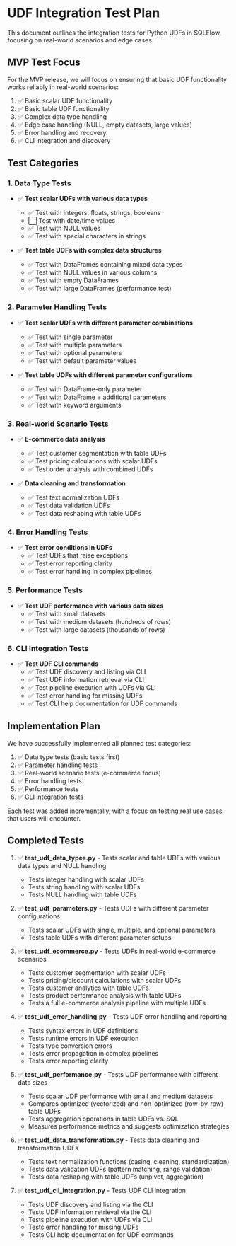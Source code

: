 # UDF Integration Test Plan

This document outlines the integration tests for Python UDFs in SQLFlow, focusing on real-world scenarios and edge cases.

## MVP Test Focus

For the MVP release, we will focus on ensuring that basic UDF functionality works reliably in real-world scenarios:

1. ✅ Basic scalar UDF functionality 
2. ✅ Basic table UDF functionality
3. ✅ Complex data type handling
4. ✅ Edge case handling (NULL, empty datasets, large values)
5. ✅ Error handling and recovery
6. ✅ CLI integration and discovery

## Test Categories

### 1. Data Type Tests

- ✅ **Test scalar UDFs with various data types**
  - ✅ Test with integers, floats, strings, booleans
  - ⬜ Test with date/time values
  - ✅ Test with NULL values
  - ✅ Test with special characters in strings

- ✅ **Test table UDFs with complex data structures**
  - ✅ Test with DataFrames containing mixed data types
  - ✅ Test with NULL values in various columns
  - ✅ Test with empty DataFrames
  - ✅ Test with large DataFrames (performance test)

### 2. Parameter Handling Tests

- ✅ **Test scalar UDFs with different parameter combinations**
  - ✅ Test with single parameter
  - ✅ Test with multiple parameters
  - ✅ Test with optional parameters
  - ✅ Test with default parameter values

- ✅ **Test table UDFs with different parameter configurations**
  - ✅ Test with DataFrame-only parameter
  - ✅ Test with DataFrame + additional parameters
  - ✅ Test with keyword arguments

### 3. Real-world Scenario Tests

- ✅ **E-commerce data analysis**
  - ✅ Test customer segmentation with table UDFs
  - ✅ Test pricing calculations with scalar UDFs
  - ✅ Test order analysis with combined UDFs

- ✅ **Data cleaning and transformation**
  - ✅ Test text normalization UDFs
  - ✅ Test data validation UDFs
  - ✅ Test data reshaping with table UDFs

### 4. Error Handling Tests

- ✅ **Test error conditions in UDFs**
  - ✅ Test UDFs that raise exceptions
  - ✅ Test error reporting clarity
  - ✅ Test error handling in complex pipelines

### 5. Performance Tests

- ✅ **Test UDF performance with various data sizes**
  - ✅ Test with small datasets
  - ✅ Test with medium datasets (hundreds of rows)
  - ✅ Test with large datasets (thousands of rows)

### 6. CLI Integration Tests

- ✅ **Test UDF CLI commands**
  - ✅ Test UDF discovery and listing via CLI
  - ✅ Test UDF information retrieval via CLI
  - ✅ Test pipeline execution with UDFs via CLI
  - ✅ Test error handling for missing UDFs
  - ✅ Test CLI help documentation for UDF commands

## Implementation Plan

We have successfully implemented all planned test categories:

1. ✅ Data type tests (basic tests first)
2. ✅ Parameter handling tests 
3. ✅ Real-world scenario tests (e-commerce focus)
4. ✅ Error handling tests 
5. ✅ Performance tests
6. ✅ CLI integration tests

Each test was added incrementally, with a focus on testing real use cases that users will encounter.

## Completed Tests

1. ✅ **test_udf_data_types.py** - Tests scalar and table UDFs with various data types and NULL handling
   - Tests integer handling with scalar UDFs
   - Tests string handling with scalar UDFs
   - Tests NULL handling with table UDFs 

2. ✅ **test_udf_parameters.py** - Tests UDFs with different parameter configurations
   - Tests scalar UDFs with single, multiple, and optional parameters
   - Tests table UDFs with different parameter setups

3. ✅ **test_udf_ecommerce.py** - Tests UDFs in real-world e-commerce scenarios
   - Tests customer segmentation with scalar UDFs
   - Tests pricing/discount calculations with scalar UDFs
   - Tests customer analytics with table UDFs
   - Tests product performance analysis with table UDFs
   - Tests a full e-commerce analysis pipeline with multiple UDFs

4. ✅ **test_udf_error_handling.py** - Tests UDF error handling and reporting
   - Tests syntax errors in UDF definitions
   - Tests runtime errors in UDF execution
   - Tests type conversion errors
   - Tests error propagation in complex pipelines
   - Tests error reporting clarity

5. ✅ **test_udf_performance.py** - Tests UDF performance with different data sizes
   - Tests scalar UDF performance with small and medium datasets
   - Compares optimized (vectorized) and non-optimized (row-by-row) table UDFs
   - Tests aggregation operations in table UDFs vs. SQL
   - Measures performance metrics and suggests optimization strategies 

6. ✅ **test_udf_data_transformation.py** - Tests data cleaning and transformation UDFs
   - Tests text normalization functions (casing, cleaning, standardization)
   - Tests data validation UDFs (pattern matching, range validation)
   - Tests data reshaping with table UDFs (unpivot, aggregation)

7. ✅ **test_udf_cli_integration.py** - Tests UDF CLI integration
   - Tests UDF discovery and listing via the CLI
   - Tests UDF information retrieval via the CLI
   - Tests pipeline execution with UDFs via CLI
   - Tests error handling for missing UDFs
   - Tests CLI help documentation for UDF commands